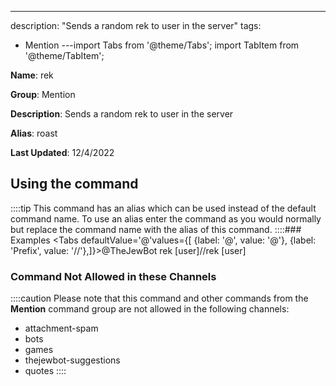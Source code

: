 ---
description: "Sends a random rek to user in the server"
tags:
  - Mention
---import Tabs from '@theme/Tabs';
import TabItem from '@theme/TabItem';

**Name**: rek

**Group**: Mention

**Description**: Sends a random rek to user in the server

**Alias**: roast

**Last Updated**: 12/4/2022

## Using the command



::::tip
This command has an alias which can be used instead of the default command name. To use an alias enter the command as you would normally but replace the command name with the alias of this command.
::::### Examples
<Tabs defaultValue='@'values={[ {label: '@', value: '@'}, {label: 'Prefix', value: '//'},]}><TabItem value='@'>@TheJewBot rek [user]</TabItem><TabItem value='//'>//rek [user]</TabItem></Tabs>

### Command Not Allowed in these Channels
::::caution Please note that this command and other commands from the **Mention** command group are not allowed in the following channels:
- attachment-spam
- bots
- games
- thejewbot-suggestions
- quotes
::::